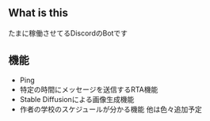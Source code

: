 ## What is this
たまに稼働させてるDiscordのBotです

## 機能
- Ping
- 特定の時間にメッセージを送信するRTA機能
- Stable Diffusionによる画像生成機能
- 作者の学校のスケジュールが分かる機能
他は色々追加予定

